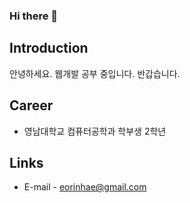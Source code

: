 ### Hi there 👋

## Introduction
안녕하세요.
웹개발 공부 중입니다.
반갑습니다.

## Career
- 영남대학교 컴퓨터공학과 학부생 2학년

## Links
- E-mail - eorinhae@gmail.com

<!--
**eorinhae/eorinhae** is a ✨ _special_ ✨ repository because its `README.md` (this file) appears on your GitHub profile.

Here are some ideas to get you started:

- 🔭 I’m currently working on ...
- 🌱 I’m currently learning ...
- 👯 I’m looking to collaborate on ...
- 🤔 I’m looking for help with ...
- 💬 Ask me about ...
- 📫 How to reach me: ...
- 😄 Pronouns: ...
- ⚡ Fun fact: ...
-->
